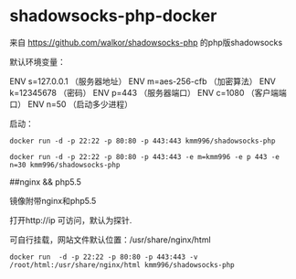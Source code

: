 # shadowsocks-php-docker

来自 https://github.com/walkor/shadowsocks-php 的php版shadowsocks

默认环境变量：

ENV s=127.0.0.1 （服务器地址）
ENV m=aes-256-cfb （加密算法）
ENV k=12345678 （密码）
ENV p=443 （服务器端口）
ENV c=1080 （客户端端口）
ENV n=50 （启动多少进程）

启动：
```
docker run -d -p 22:22 -p 80:80 -p 443:443 kmm996/shadowsocks-php

docker run -d -p 22:22 -p 80:80 -p 443:443 -e m=kmm996 -e p 443 -e n=30 kmm996/shadowsocks-php
```
##nginx && php5.5

镜像附带nginx和php5.5

打开http://ip 可访问，默认为探针.

可自行挂载，网站文件默认位置：/usr/share/nginx/html

```
docker run  -d -p 22:22 -p 80:80 -p 443:443 -v /root/html:/usr/share/nginx/html kmm996/shadowsocks-php
```
